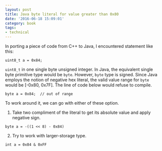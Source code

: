 ```yaml
---
layout: post
title: Java byte literal for value greater than 0x80
date: '2016-06-18 15:09:01'
category: book
tags:
- technical
---
```


In porting a piece of code from C++ to Java, I encountered statement like this: 

```language-cpp
uint8_t a = 0x84; 
```

`uint8_t` in one single byte unsigned integer. In Java, the equivalent single byte primitive type would be `byte`. However, `byte` type is signed. Since Java employs the notion of negative hex literal, the valid value range for `byte` would be [-0x80, 0x7F]. The line of code below would refuse to compile. 

```language-java
byte a = 0x84;  // out of range 
```
To work around it, we can go with either of these option. 

1) Take two compliment of the literal to get its absolute value and apply negative sign. 
```language-java 
byte a = -((1 << 8) - 0x84)
```

2) Try to work with larger-storage type. 
```language-java
int a = 0x84 & 0xFF 
```

